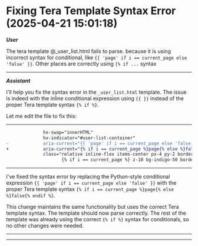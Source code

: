 <!-- Generated by SpecStory -->

# Fixing Tera Template Syntax Error (2025-04-21 15:01:18)

_**User**_

The tera template @_user_list.html fails to parse.
because it is using incorrect syntax for conditional, like `{{ 'page' if i == current_page else 'false' }}`. Other places are correctly using `{% if ...` syntax


---

_**Assistant**_

I'll help you fix the syntax error in the `_user_list.html` template. The issue is indeed with the inline conditional expression using `{{ }}` instead of the proper Tera template syntax `{% if %}`.

Let me edit the file to fix this:


---

```diff
              hx-swap="innerHTML" 
              hx-indicator="#user-list-container"
-             aria-current="{{ 'page' if i == current_page else 'false' }}" 
+             aria-current="{% if i == current_page %}page{% else %}false{% endif %}" 
              class="relative inline-flex items-center px-4 py-2 border border-gray-300 text-sm font-medium 
                     {% if i == current_page %} z-10 bg-indigo-50 border-indigo-500 text-indigo-600 {% else %} bg-white text-gray-700 hover:bg-gray-50 {% endif %}"
```

---

I've fixed the syntax error by replacing the Python-style conditional expression `{{ 'page' if i == current_page else 'false' }}` with the proper Tera template syntax `{% if i == current_page %}page{% else %}false{% endif %}`.

This change maintains the same functionality but uses the correct Tera template syntax. The template should now parse correctly. The rest of the template was already using the correct `{% if %}` syntax for conditionals, so no other changes were needed.

---



---

